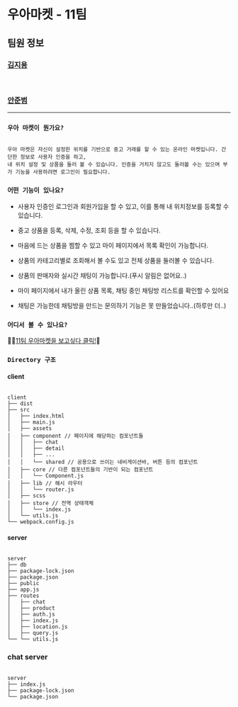 # 우아마켓 - 11팀

## 팀원 정보

### [김지용](https://github.com/jiyong1)

<br>

### [안준범](https://github.com/junbeomAn)

<hr />

### ``우아 마켓이 뭔가요?``

```

우아 마켓은 자신이 설정한 위치를 기반으로 중고 거래를 할 수 있는 온라인 마켓입니다. 간단한 정보로 사용자 인증을 하고,
내 위치 설정 및 상품을 둘러 볼 수 있습니다. 인증을 거치지 않고도 둘러볼 수는 있으며 부가 기능을 사용하려면 로그인이 필요합니다.

```

### ``어떤 기능이 있나요?``



- 사용자 인증인 로그인과 회원가입을 할 수 있고, 이를 통해 내 위치정보를 등록할 수 있습니다.


- 중고 상품을 등록, 삭제, 수정, 조회 등을 할 수 있습니다.
- 마음에 드는 상품을 찜할 수 있고 마이 페이지에서 목록 확인이 가능합니다.
- 상품의 카테고리별로 조회해서 볼 수도 있고 전체 상품을 둘러볼 수 있습니다.
- 상품의 판매자와 실시간 채팅이 가능합니다.(푸시 알림은 없어요..)
- 마이 페이지에서 내가 올린 상품 목록, 채팅 중인 채팅방 리스트를 확인할 수 있어요
- 채팅은 가능한데 채팅방을 만드는 문의하기 기능은 못 만들었습니다..(하루만 더..)


### ``어디서 볼 수 있나요?``

🏃‍♂️[11팀 우아마켓을 보고싶다 클릭!](http://ec2-3-35-50-169.ap-northeast-2.compute.amazonaws.com/)🏃‍



### ``Directory 구조``

#### client
```

client
├── dist
├── src
│   ├── index.html
│   ├── main.js
│   ├── assets
│   ├── component // 페이지에 해당하는 컴포넌트들
│   │   ├── chat
│   │   ├── detail
│   │   ├── ...
│   │   └── shared // 공용으로 쓰이는 네비게이션바, 버튼 등의 컴포넌트
│   ├── core // 다른 컴포넌트들의 기반이 되는 컴포넌트
│   │   └── Component.js
│   ├── lib // 해시 라우터
│   │   └── router.js
│   ├── scss
│   ├── store // 전역 상태객체
│   │   └── index.js 
│   └── utils.js
└── webpack.config.js

```


#### server
```

server
├── db
├── package-lock.json
├── package.json
├── public
├── app.js
├── routes
│   ├── chat
│   ├── product
│   ├── auth.js
│   ├── index.js
│   ├── location.js
│   ├── query.js
└── └── utils.js

```

### chat server

```

server
├── index.js
├── package-lock.json
└── package.json

```





